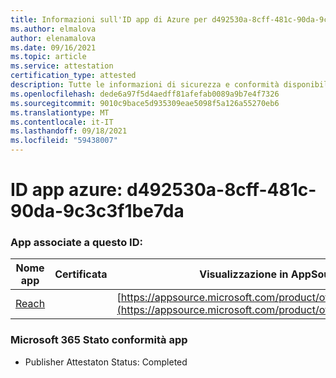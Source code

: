```yaml
---
title: Informazioni sull'ID app di Azure per d492530a-8cff-481c-90da-9c3c3f1be7da
ms.author: elmalova
author: elenamalova
ms.date: 09/16/2021
ms.topic: article
ms.service: attestation
certification_type: attested
description: Tutte le informazioni di sicurezza e conformità disponibili per d492530a-8cff-481c-90da-9c3c3f1be7da.
ms.openlocfilehash: dede6a97f5d4aedff81afefab0089a9b7e4f7326
ms.sourcegitcommit: 9010c9bace5d935309eae5098f5a126a55270eb6
ms.translationtype: MT
ms.contentlocale: it-IT
ms.lasthandoff: 09/18/2021
ms.locfileid: "59438007"
---
```

# <a name="azure-app-id-d492530a-8cff-481c-90da-9c3c3f1be7da"></a>ID app azure: d492530a-8cff-481c-90da-9c3c3f1be7da


### <a name="apps-associated-with-this-id"></a>App associate a questo ID:
| **Nome app** | **Certificata** | **Visualizzazione in AppSource** |
|--------------|---------------|-----------------------|
| [Reach](https://docs.microsoft.com/microsoft-365-app-certification/forward/WA200002045) |  | [https://appsource.microsoft.com/product/office/WA200002045](https://appsource.microsoft.com/product/office/WA200002045) |

### <a name="microsoft-365-app-compliance-status"></a>Microsoft 365 Stato conformità app
- Publisher Attestaton Status: Completed
